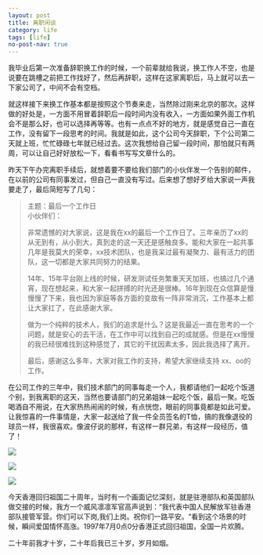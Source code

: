 ```yaml
---
layout: post
title: 离职闲谈
category: life
tags: [life]
no-post-nav: true
---
```


我毕业后第一次准备辞职换工作的时候，一个前辈就给我说，换工作人不空，也是说要在跳槽之前把工作找好了，然后再辞职，这样在这家离职后，马上就可以去一下家公司了，中间不会有空档。

就这样接下来换工作基本都是按照这个节奏来走，当然除过刚来北京的那次。这样做的好处是，一方面不用冒着辞职后一段时间内没有收入，一方面如果外面工作机会不是那么好，也可以选择再等等。也有一点点不好的地方，就是感觉自己一直在工作，没有留下一段思考的时间。我就是如此，这个公司今天辞职，下个公司第二天就上班，忙忙碌碌七年就已经过去。这次我想给自己留一段时间，那怕就只有两周，可以让自己好好放松一下，看看书写写文章什么的。

昨天下午办完离职手续后，就想着要不要给我们部门的小伙伴发一个告别的邮件，在以前的公司有同事发过，但自己一直没有写过。后来想了想好歹给大家说一声我要走了，最后简短写了几句：

> 主题：最后一个工作日  
> 小伙伴们：
>                    
> 非常遗憾的对大家说，这是我在xx的最后一个工作日了。三年亲历了xx的从无到有，从小到大，真到走的这一天还是感触良多。能和大家在一起共事几年是我莫大的荣幸，xx技术团队，也是我呆过最有凝聚力、最有活力的团队，这一切都是大家共同努力的结果。
> 
> 14年、15年平台刚上线的时候，研发测试任务繁重天天加班，也搞过几个通宵，现在想起来，和大家一起拼搏的时光还是很棒。16年到现在众信算是慢慢慢了下来，我也因为家庭等各方面的变故有一阵非常消沉，工作基本上都让大家扛了，在此感谢大家。
> 
> 做为一个纯粹的技术人，我们的追求是什么？这是我最近一直在思考的一个问题，就是安心的去干活，在工作中可以找到自己的成就感。但是在xx慢慢的我已经很难找到这种感觉了，其它的干扰因素太多，因此我选择了离开。
> 
> 最后，感谢这么多年，大家对我工作的支持，希望大家继续支持 xx、oo的工作。

在公司工作的三年中，我们技术部门的同事每走一个人，我都请他们一起吃个饭道个别，到我离职的这天，当然也要请部门的兄弟姐妹一起吃个饭，最后一聚。吃饭喝酒自不用说，在大家热热闹闹的时候，有点恍惚，眼前的同事竟都是如此可爱。让我惊喜的一件事情是，大家一起送给了我一件全员签名的T恤，搞的我像退役的球员一样，我很喜欢。像波仔说的那样，有这样一群兄弟，有这样一段经历，值了！

 
![](http://www.itmind.net/assets/images/2017/life/we.png)

 
![](http://www.itmind.net/assets/images/2017/life/t-front.png)

 
![](http://www.itmind.net/assets/images/2017/life/t-back.png)

今天香港回归祖国二十周年，当时有一个画面记忆深刻，就是驻港部队和英国部队做交接的时候，我方一个威风凛凛军官高声说到：“我代表中国人民解放军驻香港部队接管军营。你们可以下岗,我们上岗。祝你们一路平安。“看到这个场景的时候，瞬间爱国情怀高涨。1997年7月0点0分香港正式回归祖国，全国一片欢腾。

二十年前我才十岁，二十年后我已三十岁，岁月如烟。















